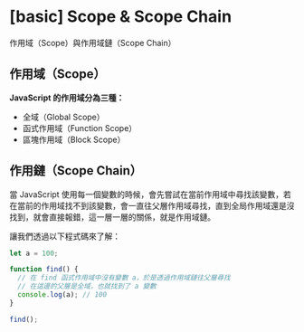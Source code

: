 # [basic] Scope & Scope Chain
<span class="subtitle">作用域（Scope）與作用域鏈（Scope Chain）</span>

## 作用域（Scope）
**JavaScript 的作用域分為三種：**
- 全域（Global Scope）
- 函式作用域（Function Scope）
- 區塊作用域（Block Scope）

## 作用鏈（Scope Chain）
當 JavaScript 使用每一個變數的時候，會先嘗試在<span class="bolder">當前作用域中</span>尋找該變數，若在當前的作用域找不到該變數，會一直往父層作用域尋找，直到全局作用域還是沒找到，就會直接報錯，這一層一層的關係，就是作用域鏈。 <br>

讓我們透過以下程式碼來了解：

```javascript
let a = 100;

function find() {
  // 在 find 函式作用域中沒有變數 a，於是透過作用域鏈往父層尋找
  // 在這邊的父層是全域，也就找到了 a 變數
  console.log(a); // 100
}

find();
```